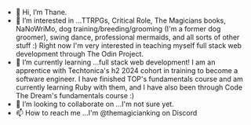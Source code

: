 - 👋  Hi, I’m Thane.
- 👀  I’m interested in ...TTRPGs, Critical Role, The Magicians books, NaNoWriMo, dog training/breeding/grooming (I'm a former dog groomer), swing dance, professional mermaids, and all sorts of other stuff :) Right now I'm very interested in teaching myself full stack web development through The Odin Project.
- 🌱 I’m currently learning ...full stack web development! I am an apprentice with Techtonica's h2 2024 cohort in training to become a software engineer. I have finished TOP's fundamentals course and am currently learning Ruby with them, and I have also been through Code The Dream's fundamentals course :)
- 💞️ I’m looking to collaborate on ...I'm not sure yet.
- 📫 How to reach me ...I'm @themagicianking on Discord

<!---
themagicianking/themagicianking is a ✨ special ✨ repository because its `README.md` (this file) appears on your GitHub profile.
You can click the Preview link to take a look at your changes.
--->
